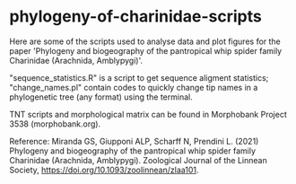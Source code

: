 # phylogeny-of-charinidae-scripts
Here are some of the scripts used to analyse data and plot figures for the paper 'Phylogeny and biogeography of the pantropical whip spider family Charinidae (Arachnida, Amblypygi)'.

"sequence_statistics.R" is a script to get sequence aligment statistics; "change_names.pl" contain codes to quickly change tip names in a phylogenetic tree (any format) using the terminal.

TNT scripts and morphological matrix can be found in Morphobank Project 3538 (morphobank.org).

Reference:
Miranda GS, Giupponi ALP, Scharff N, Prendini L. (2021) Phylogeny and biogeography of the pantropical whip spider family Charinidae (Arachnida, Amblypygi). Zoological Journal of the Linnean Society, https://doi.org/10.1093/zoolinnean/zlaa101.

